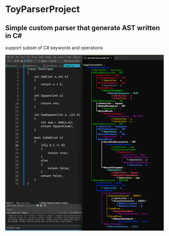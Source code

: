 # ToyParserProject

## Simple custom parser that generate AST written in C#
support subset of C# keywords and operations

![Project sample](./Screenshot.png)
